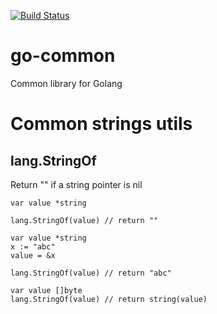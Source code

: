 [![Build Status](https://travis-ci.org/qumonintelligence/go-common.svg?branch=master)](https://travis-ci.org/qumonintelligence/go-common)

# go-common
Common library for Golang

# Common strings utils


## lang.StringOf

Return "" if a string pointer is nil
```
var value *string

lang.StringOf(value) // return ""
```

```
var value *string
x := "abc"
value = &x

lang.StringOf(value) // return "abc"
```

```
var value []byte
lang.StringOf(value) // return string(value)
```